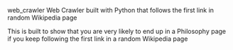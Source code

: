 web_crawler
Web Crawler built with Python that follows the first link in random Wikipedia  page

This is built to show that you are very likely to end up in a Philosophy page if you keep following the first link in a random Wikipedia page
